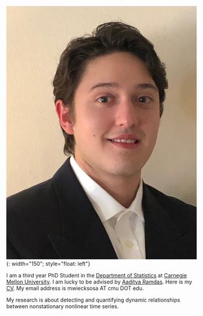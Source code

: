 ![image](/assets/images/WieckSosaMichael_headshot.JPG){: width="150"; style="float: left"} 

I am a third year PhD Student in the [Department of Statistics](https://www.stat.cmu.edu) at [Carnegie Mellon University](https://www.cmu.edu). I am lucky to be advised by [Aaditya Ramdas](https://www.stat.cmu.edu/~aramdas/). Here is my [CV](https://mwiecksosa.github.io/cv.pdf). My email address is mwiecksosa AT cmu DOT edu. 

My research is about detecting and quantifying dynamic relationships between nonstationary nonlinear time series. 



